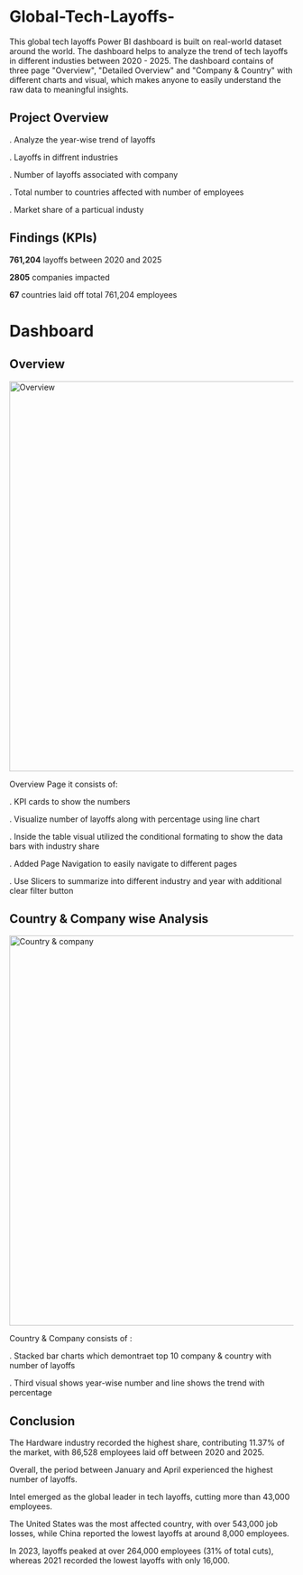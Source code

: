 # Global-Tech-Layoffs-

This global tech layoffs Power BI dashboard is built on real-world dataset around the world. The dashboard helps to analyze the trend of tech layoffs in different industies between 2020 - 2025. The dashboard contains of three page "Overview", "Detailed Overview" and "Company & Country" with different charts and visual, which makes anyone to easily understand the raw data to meaningful insights.

## Project Overview

. Analyze the year-wise trend of layoffs

. Layoffs in diffrent industries

. Number of layoffs associated with company

. Total number to countries affected with number of employees

. Market share of a particual industy

## Findings (KPIs)

**761,204** layoffs between 2020 and 2025

**2805** companies impacted

**67** countries laid off total 761,204 employees

# Dashboard

## Overview


<img width="1362" height="692" alt="Overview" src="https://github.com/user-attachments/assets/821fc2d6-d4e4-4807-b520-798474e46237" />

Overview Page it consists of:

. KPI cards to show the numbers 

. Visualize number of layoffs along with percentage using line chart

. Inside the table visual utilized the conditional formating to show the data bars with industry share

. Added Page Navigation to easily navigate to different pages

. Use Slicers to summarize into different industry and year with additional clear filter button


## Country & Company wise Analysis



<img width="1366" height="692" alt="Country & company" src="https://github.com/user-attachments/assets/7aacbb39-54f0-4e42-8fb5-ffff7bfb42bd" />

Country & Company consists of :

. Stacked bar charts which demontraet top 10 company & country with number of layoffs

. Third visual shows year-wise number and line shows the trend with percentage

## Conclusion 

The Hardware industry recorded the highest share, contributing 11.37% of the market, with 86,528 employees laid off between 2020 and 2025.

Overall, the period between January and April experienced the highest number of layoffs.

Intel emerged as the global leader in tech layoffs, cutting more than 43,000 employees.

The United States was the most affected country, with over 543,000 job losses, while China reported the lowest layoffs at around 8,000 employees.

In 2023, layoffs peaked at over 264,000 employees (31% of total cuts), whereas 2021 recorded the lowest layoffs with only 16,000.
